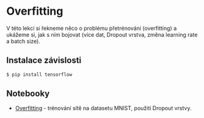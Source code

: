 # Overfitting
V této lekci si řekneme něco o problému přetrénování (overfitting) a ukážeme si, jak s ním bojovat
(více dat, Dropout vrstva, změna learning rate a batch size).

## Instalace závislosti
```bash
$ pip install tensorflow
```

## Notebooky
- [Overfitting](mnist-ext.ipynb) - trénování sítě na datasetu MNIST, použití Dropout vrstvy.
